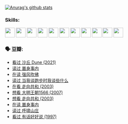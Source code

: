 
[![Anurag's github stats](https://github-readme-stats.vercel.app/api?username=w940853815)](https://github.com/anuraghazra/github-readme-stats)

### Skills:

<code><img height="32" src="https://cdn.jsdelivr.net/npm/simple-icons@v5/icons/python.svg"></code>
<code><img height="32" src="https://cdn.jsdelivr.net/npm/simple-icons@v5/icons/javascript.svg"></code>
<code><img height="32" src="https://cdn.jsdelivr.net/npm/simple-icons@v5/icons/django.svg"></code>
<code><img height="32" src="https://cdn.jsdelivr.net/npm/simple-icons@v5/icons/flask.svg"></code>
<code><img height="32" src="https://cdn.jsdelivr.net/npm/simple-icons@v5/icons/vuetify.svg"></code>
<code><img height="32" src="https://cdn.jsdelivr.net/npm/simple-icons@v5/icons/git.svg"></code>
<code><img height="32" src="https://cdn.jsdelivr.net/npm/simple-icons@v5/icons/docker.svg"></code>
<code><img height="32" src="https://cdn.jsdelivr.net/npm/simple-icons@v5/icons/postgresql.svg"></code>
<code><img height="32" src="https://cdn.jsdelivr.net/npm/simple-icons@v5/icons/elasticsearch.svg"></code>
<code><img height="32" src="https://cdn.jsdelivr.net/npm/simple-icons@v5/icons/macos.svg"></code>
<code><img height="32" src="https://cdn.jsdelivr.net/npm/simple-icons@v5/icons/linux.svg"></code>

### 🗣 豆瓣:

<!-- DOUBAN-ACTIVITIES:START -->
- [看过 沙丘 Dune‎ (2021)](https://www.douban.com/people/136069238/status/3726869471/?_i=42436662)
- [读过 置身事内](https://www.douban.com/people/136069238/status/3726223867/?_i=42436662)
- [在读 强风吹拂](https://www.douban.com/people/136069238/status/3725395475/?_i=42436662)
- [读过 当我谈跑步时我谈些什么](https://www.douban.com/people/136069238/status/3715422296/?_i=42436662)
- [在看 走向共和‎ (2003)](https://www.douban.com/people/136069238/status/3711470443/?_i=42436662)
- [想看 大明王朝1566‎ (2007)](https://www.douban.com/people/136069238/status/3710980213/?_i=42436662)
- [想看 走向共和‎ (2003)](https://www.douban.com/people/136069238/status/3710980002/?_i=42436662)
- [在读 置身事内](https://www.douban.com/people/136069238/status/3710472151/?_i=42436662)
- [读过 呼啸山庄](https://www.douban.com/people/136069238/status/3710470617/?_i=42436662)
- [看过 有话好好说‎ (1997)](https://www.douban.com/people/136069238/status/3709833172/?_i=42436662)
<!-- DOUBAN-ACTIVITIES:END -->
<!--
**w940853815/w940853815** is a ✨ _special_ ✨ repository because its `README.md` (this file) appears on your GitHub profile.

Here are some ideas to get you started:

- 🔭 I’m currently working on ...
- 🌱 I’m currently learning ...
- 👯 I’m looking to collaborate on ...
- 🤔 I’m looking for help with ...
- 💬 Ask me about ...
- 📫 How to reach me: ...
- 😄 Pronouns: ...
- ⚡ Fun fact: ...
-->
